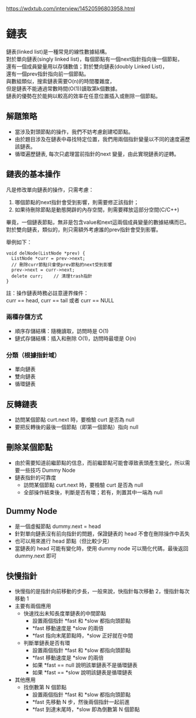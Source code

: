 
https://wdxtub.com/interview/14520596803958.html

# 鏈表
鏈表(linked list)是一種常見的線性數據結構。  
對於單向鏈表(singly linked list)，每個節點有一個next指針指向後一個節點，  
還有一個成員變量用以存儲數值；對於雙向鏈表(doubly Linked List)，  
還有一個prev指針指向前一個節點。  
與數組類似，搜索鏈表需要O(n)的時間覆雜度，  
但是鏈表不能通過常數時間(O(1))讀取第k個數據。  
鏈表的優勢在於能夠以較高的效率在任意位置插入或刪除一個節點。

## 解題策略
* 當涉及對頭節點的操作，我們不妨考慮創建啞節點。
* 由於題目涉及在鏈表中尋找特定位置，我們用兩個指針變量以不同的速度遍歷該鏈表。
* 循環遍歷鏈表, 每次只處理當前指針的next 變量，由此實現鏈表的逆轉。  

## 鏈表的基本操作
凡是修改單向鏈表的操作，只需考慮：

1. 哪個節點的next指針會受到影響，則需要修正該指針；
2. 如果待刪除節點是動態開辟的內存空間，則需要釋放這部分空間(C/C++)  

畢竟，一個鏈表節點，無非是包含value和next這兩個成員變量的數據結構而已。  
對於雙向鏈表，類似的，則只需額外考慮誰的prev指針會受到影響。  

舉例如下：

```
void delNode(ListNode *prev) {
  ListNode *curr = prev->next;
  // 刪除curr節點只會使prev節點的next受到影響
  prev->next = curr->next;    
  delete curr;    // 清理trash指針
}
```
註：操作鏈表時務必註意邊界條件：  
curr == head, curr == tail 或者 curr == NULL  

### 兩種存儲方式
* 順序存儲結構：隨機讀取，訪問時是 O(1)
* 鏈式存儲結構：插入和刪除 O(1)，訪問時最壞是 O(n)
### 分類（根據指針域）
* 單向鏈表
* 雙向鏈表
* 循環鏈表
## 反轉鏈表
* 訪問某個節點 curt.next 時，要檢驗 curt 是否為 null
* 要把反轉後的最後一個節點（即第一個節點）指向 null
## 刪除某個節點
* 由於需要知道前繼節點的信息，而前繼節點可能會導致表頭產生變化，所以需要一些技巧 Dummy Node
* 鏈表指針的可靠度
    * 訪問某個節點 curt.next 時，要檢驗 curt 是否為 null
    * 全部操作結束後，判斷是否有環；若有，則置其中一端為 null
## Dummy Node
* 是一個虛擬節點 dummy.next = head
* 針對單向鏈表沒有前向指針的問題，保證鏈表的 head 不會在刪除操作中丟失
* 也可以用來進行 head 節點（但比較少見）
* 當鏈表的 head 可能有變化時，使用 dummy node 可以簡化代碼，最後返回 dummy.next 即可
## 快慢指針
* 快慢指的是指針向前移動的步長，一般來說，快指針每次移動 2，慢指針每次移動 1
* 主要有兩個應用
    * 快速找出未知長度單鏈表的中間節點
        * 設置兩個指針 *fast 和 *slow 都指向頭節點
        * *fast 移動速度是 *slow 的兩倍
        * *fast 指向末尾節點時，*slow 正好就在中間
    * 判斷單鏈表是否有環
        * 設置兩個指針 *fast 和 *slow 都指向頭節點
        * *fast 移動速度是 *slow 的兩倍
        * 如果 *fast == null 說明該單鏈表不是循環鏈表
        * 如果 *fast == *slow 說明該鏈表是循環鏈表
* 其他應用
    * 找倒數第 N 個節點
        * 設置兩個指針 *fast 和 *slow 都指向頭節點
        * *fast 先移動 N 步，然後兩個指針一起前進
        * *fast 到達末尾時，*slow 即為倒數第 N 個節點
        
        
